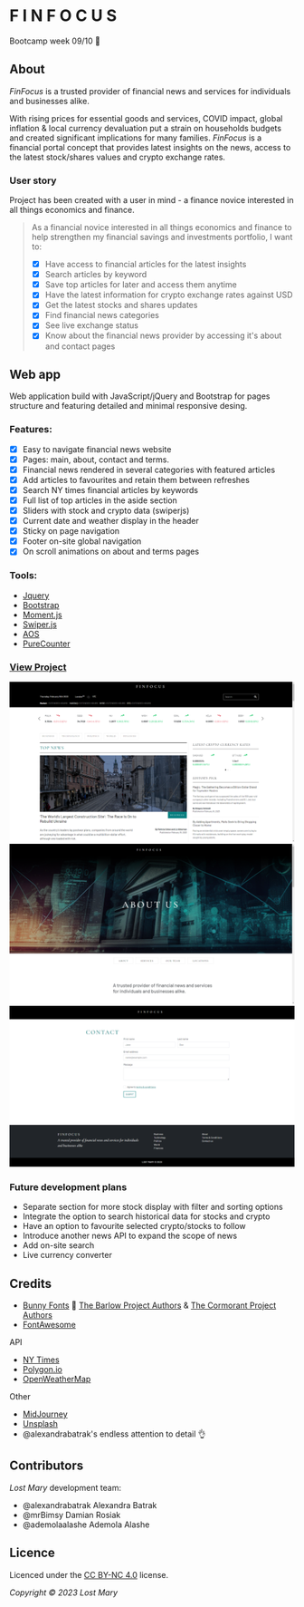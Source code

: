 # F I N F O C U S

Bootcamp week 09/10 :green_heart:

## About

_FinFocus_ is a trusted provider of financial news and services for individuals and businesses alike.

With rising prices for essential goods and services, COVID impact, global inflation & local currency devaluation put a strain on households budgets and created significant implications for many families. _FinFocus_ is a financial portal concept that provides latest insights on the news, access to the latest stock/shares values and crypto exchange rates.

### User story

Project has been created with a user in mind - a finance novice interested in all things economics and finance.

> As a financial novice interested in all things economics and finance to help strengthen my financial savings and investments portfolio, I want to:
>
> - [x] Have access to financial articles for the latest insights
> - [x] Search articles by keyword
> - [x] Save top articles for later and access them anytime
> - [x] Have the latest information for crypto exchange rates against USD
> - [x] Get the latest stocks and shares updates
> - [x] Find financial news categories
> - [x] See live exchange status
> - [x] Know about the financial news provider by accessing it's about and contact pages

## Web app

Web application build with JavaScript/jQuery and Bootstrap for pages structure and featuring detailed and minimal responsive desing.

### Features:

- [x] Easy to navigate financial news website
- [x] Pages: main, about, contact and terms.
- [x] Financial news rendered in several categories with featured articles
- [x] Add articles to favourites and retain them between refreshes
- [x] Search NY times financial articles by keywords
- [x] Full list of top articles in the aside section
- [x] Sliders with stock and crypto data (swiperjs)
- [x] Current date and weather display in the header
- [x] Sticky on page navigation
- [x] Footer on-site global navigation
- [x] On scroll animations on about and terms pages

### Tools:

- [Jquery](https://jquery.com/)
- [Bootstrap](https://getbootstrap.com/docs/5.3/getting-started/introduction/)
- [Moment.js](https://momentjs.com/)
- [Swiper.js](https://swiperjs.com/)
- [AOS](https://github.com/michalsnik/aos)
- [PureCounter](https://github.com/srexi/purecounterjs)

### [View Project](https://alexandrabatrak.github.io/fin-focus)

![screenshot](/assets/img/screenshot.png)
![about](/assets/img/screenshot-about.png)
![contact](/assets/img/screenshot-contact.png)

### Future development plans

- Separate section for more stock display with filter and sorting options
- Integrate the option to search historical data for stocks and crypto
- Have an option to favourite selected crypto/stocks to follow
- Introduce another news API to expand the scope of news
- Add on-site search
- Live currency converter

## Credits

- [Bunny Fonts](https://fonts.bunny.net) :rabbit2: [The Barlow Project Authors](https://github.com/jpt/barlow) & [The Cormorant Project Authors](github.com/CatharsisFonts/Cormorant)
- [FontAwesome](https://fontawesome.com/)

API

- [NY Times](https://developer.nytimes.com/)
- [Polygon.io](https://polygon.io/docs/stocks/getting-started)
- [OpenWeatherMap](https://openweathermap.org/api)

Other

- [MidJourney](https://midjourney.com/)
- [Unsplash](https://unsplash.com/)
- @alexandrabatrak's endless attention to detail :ok_hand:

## Contributors

_Lost Mary_ development team:

- @alexandrabatrak Alexandra Batrak
- @mrBimsy Damian Rosiak
- @ademolaalashe Ademola Alashe

## Licence

Licenced under the [CC BY-NC 4.0](https://creativecommons.org/licenses/by-nc/4.0/) license.

_Copyright © 2023 Lost Mary_
